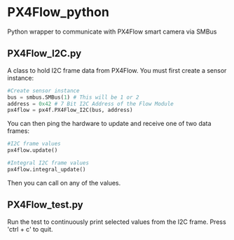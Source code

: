# PX4Flow_python
Python wrapper to communicate with PX4Flow smart camera via SMBus

## PX4Flow_I2C.py
A class to hold I2C frame data from PX4Flow. You must first create a sensor instance:

```python
#Create sensor instance
bus = smbus.SMBus(1) # This will be 1 or 2
address = 0x42 # 7 Bit I2C Address of the Flow Module
px4flow = px4f.PX4Flow_I2C(bus, address)
```

You can then ping the hardware to update and receive one of two data frames:

```python
#I2C frame values
px4flow.update()
```

```python
#Integral I2C frame values
px4flow.integral_update()
```

Then you can call on any of the values.

## PX4Flow_test.py
Run the test to continuously print selected values from the I2C frame. Press 'ctrl + c' to quit.